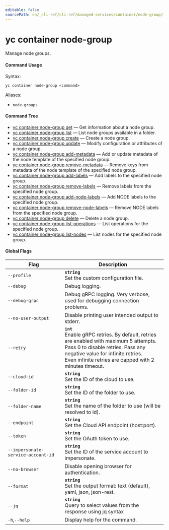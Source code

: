 ```yaml
---
editable: false
sourcePath: en/_cli-ref/cli-ref/managed-services/container/node-group/index.md
---
```


# yc container node-group

Manage node groups.

#### Command Usage

Syntax: 

`yc container node-group <command>`

Aliases: 

- `node-groups`

#### Command Tree

- [yc container node-group get](get.md) — Get information about a node group.
- [yc container node-group list](list.md) — List node groups available in a folder.
- [yc container node-group create](create.md) — Create a node group.
- [yc container node-group update](update.md) — Modify configuration or attributes of a node group.
- [yc container node-group add-metadata](add-metadata.md) — Add or update metadata of the node template of the specified node group.
- [yc container node-group remove-metadata](remove-metadata.md) — Remove keys from metadata of the node template of the specified node group.
- [yc container node-group add-labels](add-labels.md) — Add labels to the specified node group.
- [yc container node-group remove-labels](remove-labels.md) — Remove labels from the specified node group.
- [yc container node-group add-node-labels](add-node-labels.md) — Add NODE labels to the specified node group.
- [yc container node-group remove-node-labels](remove-node-labels.md) — Remove NODE labels from the specified node group.
- [yc container node-group delete](delete.md) — Delete a node group.
- [yc container node-group list-operations](list-operations.md) — List operations for the specified node group.
- [yc container node-group list-nodes](list-nodes.md) — List nodes for the specified node group.

#### Global Flags

| Flag | Description |
|----|----|
|`--profile`|<b>`string`</b><br/>Set the custom configuration file.|
|`--debug`|Debug logging.|
|`--debug-grpc`|Debug gRPC logging. Very verbose, used for debugging connection problems.|
|`--no-user-output`|Disable printing user intended output to stderr.|
|`--retry`|<b>`int`</b><br/>Enable gRPC retries. By default, retries are enabled with maximum 5 attempts.<br/>Pass 0 to disable retries. Pass any negative value for infinite retries.<br/>Even infinite retries are capped with 2 minutes timeout.|
|`--cloud-id`|<b>`string`</b><br/>Set the ID of the cloud to use.|
|`--folder-id`|<b>`string`</b><br/>Set the ID of the folder to use.|
|`--folder-name`|<b>`string`</b><br/>Set the name of the folder to use (will be resolved to id).|
|`--endpoint`|<b>`string`</b><br/>Set the Cloud API endpoint (host:port).|
|`--token`|<b>`string`</b><br/>Set the OAuth token to use.|
|`--impersonate-service-account-id`|<b>`string`</b><br/>Set the ID of the service account to impersonate.|
|`--no-browser`|Disable opening browser for authentication.|
|`--format`|<b>`string`</b><br/>Set the output format: text (default), yaml, json, json-rest.|
|`--jq`|<b>`string`</b><br/>Query to select values from the response using jq syntax|
|`-h`,`--help`|Display help for the command.|
